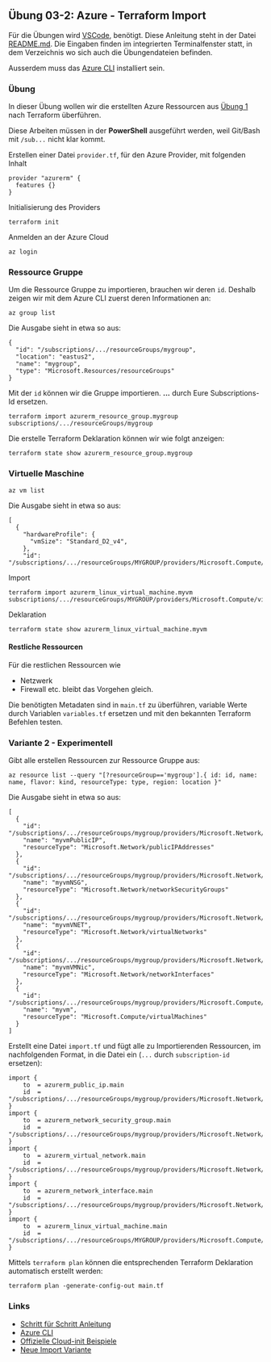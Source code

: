 ## Übung 03-2: Azure - Terraform Import

Für die Übungen wird [VSCode](https://code.visualstudio.com/), benötigt. Diese Anleitung steht in der Datei [README.md](README.md). Die Eingaben finden im integrierten Terminalfenster statt, in dem Verzeichnis wo sich auch die Übungendateien befinden.

Ausserdem muss das [Azure CLI](https://docs.microsoft.com/en-us/cli/azure/) installiert sein.

### Übung

In dieser Übung wollen wir die erstellten Azure Ressourcen aus [Übung 1](../03-1-azure/) nach Terraform überführen.

Diese Arbeiten müssen in der **PowerShell** ausgeführt werden, weil Git/Bash mit `/sub...` nicht klar kommt.

Erstellen einer Datei `provider.tf`, für den Azure Provider, mit folgenden Inhalt    

    provider "azurerm" {
      features {}
    }
    
Initialisierung des Providers

    terraform init    

Anmelden an der Azure Cloud 

    az login
    
### Ressource Gruppe

Um die Ressource Gruppe zu importieren, brauchen wir deren `id`. Deshalb zeigen wir mit dem Azure CLI zuerst deren Informationen an:

    az group list
    
Die Ausgabe sieht in etwa so aus:

    {
      "id": "/subscriptions/.../resourceGroups/mygroup",
      "location": "eastus2",
      "name": "mygroup",
      "type": "Microsoft.Resources/resourceGroups"
    }
    
Mit der `id` können wir die Gruppe importieren. **...** durch Eure Subscriptions-Id ersetzen. 

    terraform import azurerm_resource_group.mygroup subscriptions/.../resourceGroups/mygroup
    
Die erstelle Terraform Deklaration können wir wie folgt anzeigen:

    terraform state show azurerm_resource_group.mygroup
    

### Virtuelle Maschine

    az vm list
    
Die Ausgabe sieht in etwa so aus:

    [
      {
        "hardwareProfile": {
          "vmSize": "Standard_D2_v4",
        },
        "id": "/subscriptions/.../resourceGroups/MYGROUP/providers/Microsoft.Compute/virtualMachines/myvm",
       
Import 

    terraform import azurerm_linux_virtual_machine.myvm subscriptions/.../resourceGroups/MYGROUP/providers/Microsoft.Compute/virtualMachines/myvm  
    
Deklaration

    terraform state show azurerm_linux_virtual_machine.myvm         
        
#### Restliche Ressourcen

Für die restlichen Ressourcen wie
- Netzwerk
- Firewall
etc. bleibt das Vorgehen gleich.

Die benötigten Metadaten sind in `main.tf` zu überführen, variable Werte durch Variablen `variables.tf` ersetzen und mit den bekannten Terraform Befehlen testen.

### Variante 2 - Experimentell

Gibt alle erstellen Ressourcen zur Ressource Gruppe aus:

    az resource list --query "[?resourceGroup=='mygroup'].{ id: id, name: name, flavor: kind, resourceType: type, region: location }"
    
Die Ausgabe sieht in etwa so aus:

    [
      {
        "id": "/subscriptions/.../resourceGroups/mygroup/providers/Microsoft.Network/publicIPAddresses/myvmPublicIP",
        "name": "myvmPublicIP",
        "resourceType": "Microsoft.Network/publicIPAddresses"
      },
      {
        "id": "/subscriptions/.../resourceGroups/mygroup/providers/Microsoft.Network/networkSecurityGroups/myvmNSG",
        "name": "myvmNSG",
        "resourceType": "Microsoft.Network/networkSecurityGroups"
      },
      {
        "id": "/subscriptions/.../resourceGroups/mygroup/providers/Microsoft.Network/virtualNetworks/myvmVNET",
        "name": "myvmVNET",
        "resourceType": "Microsoft.Network/virtualNetworks"
      },
      {
        "id": "/subscriptions/.../resourceGroups/mygroup/providers/Microsoft.Network/networkInterfaces/myvmVMNic",
        "name": "myvmVMNic",
        "resourceType": "Microsoft.Network/networkInterfaces"
      },
      {
        "id": "/subscriptions/.../resourceGroups/mygroup/providers/Microsoft.Compute/virtualMachines/myvm",
        "name": "myvm",
        "resourceType": "Microsoft.Compute/virtualMachines"
      }
    ]
    

Erstellt eine Datei `import.tf` und fügt alle zu Importierenden Ressourcen, im nachfolgenden Format, in die Datei ein (`...` durch `subscription-id` ersetzen):

    import {
        to  = azurerm_public_ip.main  
        id  = "/subscriptions/.../resourceGroups/mygroup/providers/Microsoft.Network/publicIPAddresses/myvmPublicIP"
    }
    import {
        to  = azurerm_network_security_group.main  
        id  = "/subscriptions/.../resourceGroups/mygroup/providers/Microsoft.Network/networkSecurityGroups/myvmNSG"
    }
    import {
        to  = azurerm_virtual_network.main  
        id  = "/subscriptions/.../resourceGroups/mygroup/providers/Microsoft.Network/virtualNetworks/myvmVNET"
    }
    import {
        to  = azurerm_network_interface.main  
        id  = "/subscriptions/.../resourceGroups/mygroup/providers/Microsoft.Network/networkInterfaces/myvmVMNic"
    }
    import {
        to  = azurerm_linux_virtual_machine.main  
        id  = "/subscriptions/.../resourceGroups/MYGROUP/providers/Microsoft.Compute/virtualMachines/myvm"
    }

Mittels `terraform plan` können die entsprechenden Terraform Deklaration automatisch erstellt werden:

    terraform plan -generate-config-out main.tf
 
### Links

* [Schritt für Schritt Anleitung](https://docs.microsoft.com/en-us/azure/virtual-machines/linux/quick-create-cli)           
* [Azure CLI](https://docs.microsoft.com/en-us/cli/azure/)
* [Offizielle Cloud-init Beispiele](https://cloudinit.readthedocs.io/en/latest/topics/examples.html)
* [Neue Import Variante](https://www.youtube.com/watch?v=znfh_00EDZ0&ab_channel=NedintheCloud)

